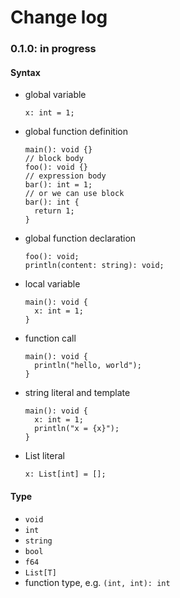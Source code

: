 # Change log

### 0.1.0: in progress

#### Syntax

* global variable
    ```elz
    x: int = 1;
    ```
* global function definition
    ```elz
    main(): void {}
    // block body
    foo(): void {}
    // expression body
    bar(): int = 1;
    // or we can use block
    bar(): int {
      return 1;
    }
    ```
* global function declaration
    ```elz
    foo(): void;
    println(content: string): void;
    ```
* local variable
    ```elz
    main(): void {
      x: int = 1;
    }
    ```
* function call
    ```elz
    main(): void {
      println("hello, world");
    }
    ```
* string literal and template
    ```elz
    main(): void {
      x: int = 1;
      println("x = {x}");
    }
    ```
* List literal
    ```elz
    x: List[int] = [];
    ```

#### Type

* `void`
* `int`
* `string`
* `bool`
* `f64`
* `List[T]`
* function type, e.g. `(int, int): int`
